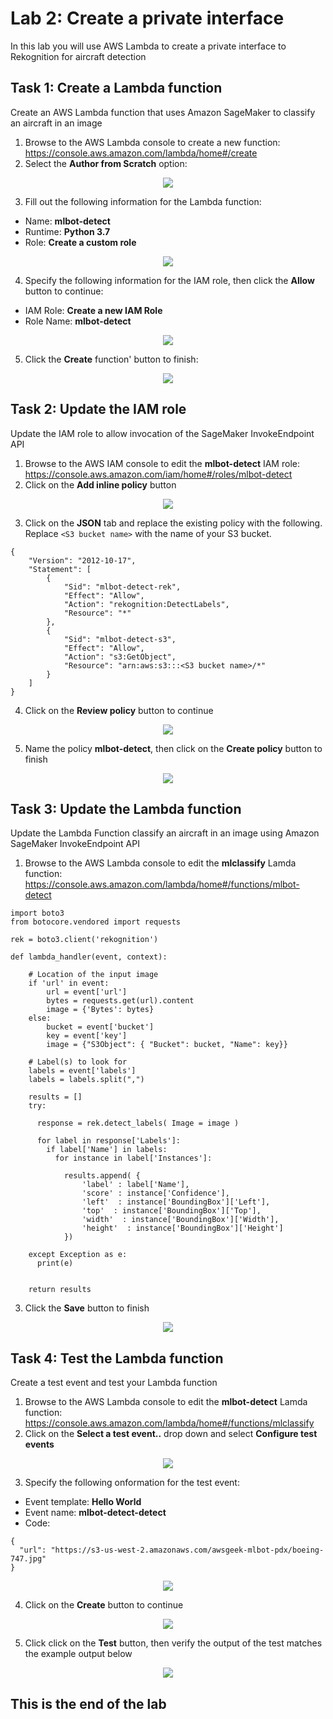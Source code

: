 # Lab 2: Create a private interface
In this lab you will use AWS Lambda to create a private interface to Rekognition for aircraft detection

## Task 1: Create a Lambda function
Create an AWS Lambda function that uses Amazon SageMaker to classify an aircraft in an image
1. Browse to the AWS Lambda console to create a new function: https://console.aws.amazon.com/lambda/home#/create
2. Select the **Author from Scratch** option:

<p align="center"><img src="images/lab5-create-function-1.jpg"></p>

3. Fill out the following information for the Lambda function:
* Name: **mlbot-detect**
* Runtime: **Python 3.7**
* Role: **Create a custom role**

<p align="center"><img src="images/lab2-create-function-2.jpg"></p>

4. Specify the following information for the IAM role, then click the **Allow** button to continue:
* IAM Role: **Create a new IAM Role**
* Role Name: **mlbot-detect**

<p align="center"><img src="images/lab5-create-function-3.jpg"></p>

5. Click the **Create** function' button to finish:

<p align="center"><img src="images/lab5-create-function-4.jpg"></p>

## Task 2: Update the IAM role
Update the IAM role to allow invocation of the SageMaker InvokeEndpoint API
1. Browse to the AWS IAM console to edit the **mlbot-detect** IAM role: https://console.aws.amazon.com/iam/home#/roles/mlbot-detect
2. Click on the **Add inline policy** button

<p align="center"><img src="images/lab5-update-iam-1.jpg"></p>

3. Click on the **JSON** tab and replace the existing policy with the following. Replace ```<S3 bucket name>``` with the name of your S3 bucket.

```
{
    "Version": "2012-10-17",
    "Statement": [
        {
            "Sid": "mlbot-detect-rek",
            "Effect": "Allow",
            "Action": "rekognition:DetectLabels",
            "Resource": "*"
        },
        {
            "Sid": "mlbot-detect-s3",
            "Effect": "Allow",
            "Action": "s3:GetObject",
            "Resource": "arn:aws:s3:::<S3 bucket name>/*"
        }
    ]
}
```
4. Click on the **Review policy** button to continue

<p align="center"><img src="images/lab2-update-iam-2.jpg"></p>

5. Name the policy **mlbot-detect**, then click on the **Create policy** button to finish

<p align="center"><img src="images/lab5-update-iam-3.jpg"></p>

## Task 3: Update the Lambda function
Update the Lambda Function classify an aircraft in an image using Amazon SageMaker InvokeEndpoint API
1. Browse to the AWS Lambda console to edit the **mlclassify** Lamda function: https://console.aws.amazon.com/lambda/home#/functions/mlbot-detect
```
import boto3
from botocore.vendored import requests

rek = boto3.client('rekognition')

def lambda_handler(event, context):
    
    # Location of the input image
    if 'url' in event:
        url = event['url']
        bytes = requests.get(url).content
        image = {'Bytes': bytes}
    else:
        bucket = event['bucket']
        key = event['key']
        image = {"S3Object": { "Bucket": bucket, "Name": key}}
    
    # Label(s) to look for
    labels = event['labels']
    labels = labels.split(",")

    results = []
    try:
        
      response = rek.detect_labels( Image = image )

      for label in response['Labels']:
        if label['Name'] in labels:
          for instance in label['Instances']:

            results.append( { 
                'label' : label['Name'],
                'score' : instance['Confidence'],
                'left'  : instance['BoundingBox']['Left'],
                'top'  : instance['BoundingBox']['Top'],
                'width'  : instance['BoundingBox']['Width'],
                'height'  : instance['BoundingBox']['Height']
            })

    except Exception as e:
      print(e)

     
    return results
```
3. Click the **Save** button to finish

<p align="center"><img src="images/lab5-update-function-1.jpg"></p>

## Task 4: Test the Lambda function
Create a test event and test your Lambda function 
1. Browse to the AWS Lambda console to edit the **mlbot-detect** Lamda function: https://console.aws.amazon.com/lambda/home#/functions/mlclassify
2. Click on the **Select a test event..** drop down and select **Configure test events**

<p align="center"><img src="images/lab5-test-function-1.jpg"></p>

3. Specify the following onformation for the test event:
* Event template: **Hello World**
* Event name: **mlbot-detect-detect**
* Code:
```
{
  "url": "https://s3-us-west-2.amazonaws.com/awsgeek-mlbot-pdx/boeing-747.jpg"
}
```

<p align="center"><img src="images/lab5-test-function-2.jpg"></p>

4. Click on the **Create** button to continue

<p align="center"><img src="images/lab5-test-function-3.jpg"></p>

5. Click click on the **Test** button, then verify the output of the test matches the example output below

<p align="center"><img src="images/lab5-test-function-4.jpg"></p>

## This is the end of the lab
